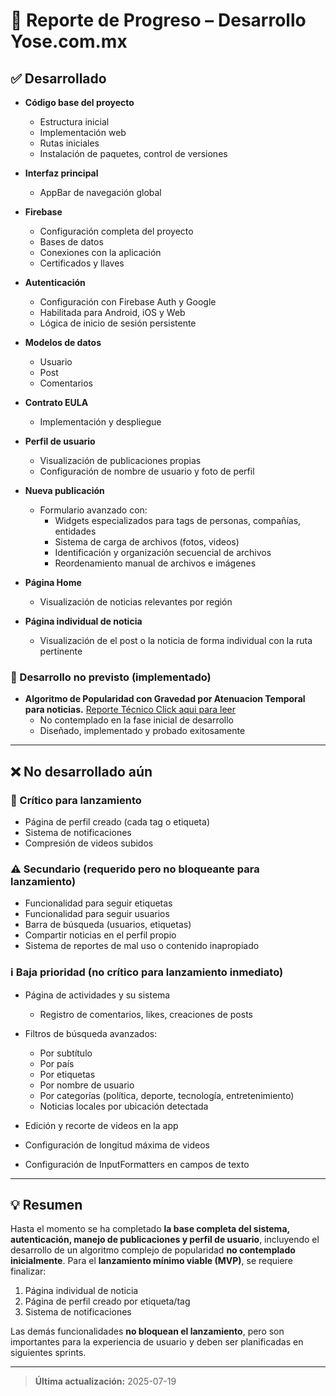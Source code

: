 # 📝 Reporte de Progreso – Desarrollo Yose.com.mx

## ✅ Desarrollado

- **Código base del proyecto**
  - Estructura inicial
  - Implementación web
  - Rutas iniciales
  - Instalación de paquetes, control de versiones

- **Interfaz principal**
  - AppBar de navegación global

- **Firebase**
  - Configuración completa del proyecto
  - Bases de datos
  - Conexiones con la aplicación
  - Certificados y llaves

- **Autenticación**
  - Configuración con Firebase Auth y Google
  - Habilitada para Android, iOS y Web
  - Lógica de inicio de sesión persistente

- **Modelos de datos**
  - Usuario
  - Post
  - Comentarios

- **Contrato EULA**
  - Implementación y despliegue

- **Perfil de usuario**
  - Visualización de publicaciones propias
  - Configuración de nombre de usuario y foto de perfil

- **Nueva publicación**
  - Formulario avanzado con:
    - Widgets especializados para tags de personas, compañías, entidades
    - Sistema de carga de archivos (fotos, videos)
    - Identificación y organización secuencial de archivos
    - Reordenamiento manual de archivos e imágenes

- **Página Home**
  - Visualización de noticias relevantes por región

- **Página individual de noticia**
  - Visualización de el post o la noticia de forma individual con la ruta pertinente

### 🧠 Desarrollo no previsto (implementado) 
- **Algoritmo de Popularidad con Gravedad por Atenuacion Temporal para noticias.**
[Reporte Técnico Click aqui para leer](https://github.com/labrujasiete/algoritmo-de-popularidad)
  - No contemplado en la fase inicial de desarrollo
  - Diseñado, implementado y probado exitosamente

---

## ❌ No desarrollado aún

### 🚨 Crítico para lanzamiento
- Página de perfil creado (cada tag o etiqueta)
- Sistema de notificaciones
- Compresión de videos subidos

### ⚠️ Secundario (requerido pero no bloqueante para lanzamiento)
- Funcionalidad para seguir etiquetas
- Funcionalidad para seguir usuarios
- Barra de búsqueda (usuarios, etiquetas)
- Compartir noticias en el perfil propio
- Sistema de reportes de mal uso o contenido inapropiado

### ℹ️ Baja prioridad (no crítico para lanzamiento inmediato)
- Página de actividades y su sistema
  - Registro de comentarios, likes, creaciones de posts
- Filtros de búsqueda avanzados:
  - Por subtítulo
  - Por país
  - Por etiquetas
  - Por nombre de usuario
  - Por categorías (política, deporte, tecnología, entretenimiento)
  - Noticias locales por ubicación detectada

- Edición y recorte de videos en la app
- Configuración de longitud máxima de videos
- Configuración de InputFormatters en campos de texto

---

## 💡 Resumen

Hasta el momento se ha completado **la base completa del sistema, autenticación, manejo de publicaciones y perfil de usuario**, incluyendo el desarrollo de un algoritmo complejo de popularidad **no contemplado inicialmente**. Para el **lanzamiento mínimo viable (MVP)**, se requiere finalizar:

1. Página individual de noticia  
2. Página de perfil creado por etiqueta/tag  
3. Sistema de notificaciones

Las demás funcionalidades **no bloquean el lanzamiento**, pero son importantes para la experiencia de usuario y deben ser planificadas en siguientes sprints.

---

> **Última actualización:** 2025-07-19